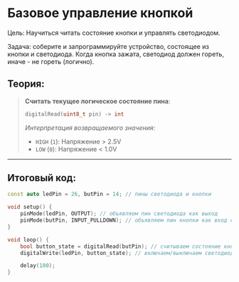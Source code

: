 # Базовое управление кнопкой

Цель: Научиться читать состояние кнопки и управлять светодиодом.

Задача: соберите и запрограммируйте устройство, состоящее из кнопки и светодиода. Когда кнопка зажата, светодиод должен гореть, иначе - не гореть (логично).

## Теория:

> **Считать текущее логическое состояние пина**:
> ```cpp
> digitalRead(uint8_t pin) -> int
> ```
> 
> *Интерпретация возвращаемого значения:*
> 
> - `HIGH` (`1`): Напряжение > 2.5V
> - `LOW` (`0`): Напряжение < 1.0V

---

## Итоговый код:

```cpp
const auto ledPin = 26, butPin = 14; // пины светодиода и кнопки

void setup() {
    pinMode(ledPin, OUTPUT); // объявляем пин светодиода как выход
    pinMode(butPin, INPUT_PULLDOWN); // объявляем пин кнопки как вход с подтяжкой к 3V3
}

void loop() {
    bool button_state = digitalRead(butPin); // считываем состояние кнопки
    digitalWrite(ledPin, button_state); // включаем/выключаем светодиод

    delay(100);
}
```
